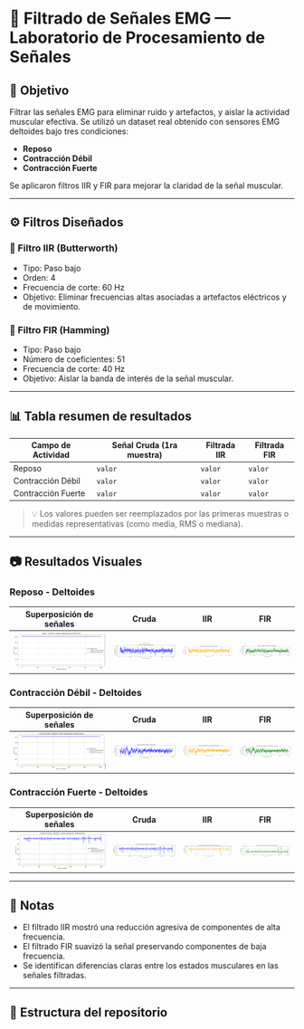 # 🧪 Filtrado de Señales EMG — Laboratorio de Procesamiento de Señales

## 🎯 Objetivo

Filtrar las señales EMG para eliminar ruido y artefactos, y aislar la actividad muscular efectiva. Se utilizó un dataset real obtenido con sensores EMG deltoides bajo tres condiciones:

- **Reposo**
- **Contracción Débil**
- **Contracción Fuerte**

Se aplicaron filtros IIR y FIR para mejorar la claridad de la señal muscular.

---

## ⚙️ Filtros Diseñados

### 🔸 Filtro IIR (Butterworth)
- Tipo: Paso bajo
- Orden: 4
- Frecuencia de corte: 60 Hz
- Objetivo: Eliminar frecuencias altas asociadas a artefactos eléctricos y de movimiento.

### 🔹 Filtro FIR (Hamming)
- Tipo: Paso bajo
- Número de coeficientes: 51
- Frecuencia de corte: 40 Hz
- Objetivo: Aislar la banda de interés de la señal muscular.

---

## 📊 Tabla resumen de resultados

| Campo de Actividad      | Señal Cruda (1ra muestra) | Filtrada IIR | Filtrada FIR |
|-------------------------|---------------------------|---------------|---------------|
| Reposo                  | `valor`                   | `valor`       | `valor`       |
| Contracción Débil       | `valor`                   | `valor`       | `valor`       |
| Contracción Fuerte      | `valor`                   | `valor`       | `valor`       |

> 💡 Los valores pueden ser reemplazados por las primeras muestras o medidas representativas (como media, RMS o mediana).

---

## 📷 Resultados Visuales

### Reposo - Deltoides

| Superposición de señales | Cruda | IIR | FIR |
|--------------------------|-------|-----|-----|
| ![superpuesta](images/reposo_super.png) | ![cruda](images/reposo_cruda.png) | ![iir](images/reposo_iir.png) | ![fir](images/reposo_fir.png) |

### Contracción Débil - Deltoides

| Superposición de señales | Cruda | IIR | FIR |
|--------------------------|-------|-----|-----|
| ![superpuesta](images/simple_super.png) | ![cruda](images/simple_cruda.png) | ![iir](images/simple_iir.png) | ![fir](images/simple_fir.png) |

### Contracción Fuerte - Deltoides

| Superposición de señales | Cruda | IIR | FIR |
|--------------------------|-------|-----|-----|
| ![superpuesta](images/contra_super.png) | ![cruda](images/contra_cruda.png) | ![iir](images/contra_iir.png) | ![fir](images/contra_fir.png) |

---

## 📝 Notas

- El filtrado IIR mostró una reducción agresiva de componentes de alta frecuencia.
- El filtrado FIR suavizó la señal preservando componentes de baja frecuencia.
- Se identifican diferencias claras entre los estados musculares en las señales filtradas.

---

## 📁 Estructura del repositorio

